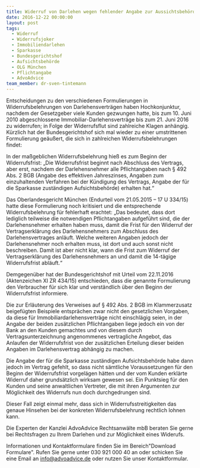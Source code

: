 ```yaml
---
title: Widerruf von Darlehen wegen fehlender Angabe zur Aussichtsbehörde?
date: 2016-12-22 00:00:00
layout: post
tags:
  - Widerruf
  - Widerrufsjoker
  - Immobiliendarlehen
  - Sparkasse
  - Bundesgerichtshof
  - Aufsichtsbehörde
  - OLG München
  - Pflichtangabe
  - AdvoAdvice
team_member: dr-sven-tintemann
---
```



Entscheidungen zu den verschiedenen Formulierungen in Widerrufsbelehrungen von Darlehensvertr&auml;gen haben Hochkonjunktur, nachdem der Gesetzgeber viele Kunden gezwungen hatte, bis zum 10. Juni 2010 abgeschlossene Immobiliar-Darlehensvertr&auml;ge bis zum 21. Juni 2016 zu widerrufen; in Folge der Widerrufsflut sind zahlreiche Klagen anh&auml;ngig. K&uuml;rzlich hat der Bundesgerichtshof sich mal wieder zu einer umstrittenen Formulierung ge&auml;u&szlig;ert, die sich in zahlreichen Widerrufsbelehrungen findet:

In der ma&szlig;geblichen Widerrufsbelehrung hie&szlig; es zum Beginn der Widerrufsfrist: „Die Widerrufsfrist beginnt nach Abschluss des Vertrags, aber erst, nachdem der Darlehensnehmer alle Pflichtangaben nach &sect; 492 Abs. 2 BGB (Angabe des effektiven Jahreszinses, Angaben zum einzuhaltenden Verfahren bei der K&uuml;ndigung des Vertrags, Angabe der f&uuml;r die Sparkasse zust&auml;ndigen Aufsichtsbeh&ouml;rde) erhalten hat.“

Das Oberlandesgericht M&uuml;nchen (Endurteil vom 21.05.2015 – 17 U 334/15) hatte diese Formulierung noch kritisiert und die entsprechende Widerrufsbelehrung f&uuml;r fehlerhaft erachtet: „Das bedeutet, dass dort lediglich teilweise die notwendigen Pflichtangaben aufgef&uuml;hrt sind, die der Darlehensnehmer erhalten haben muss, damit die Frist f&uuml;r den Widerruf der Vertragserkl&auml;rung des Darlehensnehmers zum Abschluss des Darlehensvertrages anl&auml;uft. Welche weiteren Angaben jedoch der Darlehensnehmer noch erhalten muss, ist dort und auch sonst nicht beschreiben. Damit ist aber nicht klar, wann die Frist zum Widerruf der Vertragserkl&auml;rung des Darlehensnehmers an und damit die 14-t&auml;gige Widerrufsfrist abl&auml;uft.“

Demgegen&uuml;ber hat der Bundesgerichtshof mit Urteil vom 22.11.2016 (Aktenzeichen XI ZR 434/15) entschieden, dass die genannte Formulierung den Verbraucher f&uuml;r sich klar und verst&auml;ndlich &uuml;ber den Beginn der Widerrufsfrist informiere.

Die zur Erl&auml;uterung des Verweises auf &sect; 492 Abs. 2 BGB im Klammerzusatz beigef&uuml;gten Beispiele entspr&auml;chen zwar nicht den gesetzlichen Vorgaben, da diese f&uuml;r Immobiliardarlehensvertr&auml;ge nicht einschl&auml;gig seien, in der Angabe der beiden zus&auml;tzlichen Pflichtangaben liege jedoch ein von der Bank an den Kunden gemachtes und von diesem durch Vertragsunterzeichnung angenommenes vertragliche Angebot, das Anlaufen der Widerrufsfrist von der zus&auml;tzlichen Erteilung dieser beiden Angaben im Darlehensvertrag abh&auml;ngig zu machen.

Die Angabe der f&uuml;r die Sparkasse zust&auml;ndigen Aufsichtsbeh&ouml;rde habe dann jedoch im Vertrag gefehlt, so dass nicht s&auml;mtliche Voraussetzungen f&uuml;r den Beginn der Widerrufsfrist vorgel&auml;gen h&auml;tten und der vom Kunden erkl&auml;rte Widerruf daher grunds&auml;tzlich wirksam gewesen sei. Ein Punktsieg f&uuml;r den Kunden und seine anwaltlichen Vertreter, die mit ihren Argumenten zur M&ouml;glichkeit des Widerrufs nun doch durchgedrungen sind.

Dieser Fall zeigt einmal mehr, dass sich in Widerrufsstreitigkeiten das genaue Hinsehen bei der konkreten Widerrufsbelehrung rechtlich lohnen kann.

Die Experten der Kanzlei AdvoAdvice Rechtsanw&auml;lte mbB beraten Sie gerne bei Rechtsfragen zu Ihrem Darlehen und zur M&ouml;glichkeit eines Widerufs.

Informationen und Kontaktformulare finden Sie im Bereich"Download Formulare". Rufen Sie gerne unter 030 921 000 40 an oder schicken Sie eine Email an info@advoadvice.de oder nutzen Sie unser Kontaktformular.